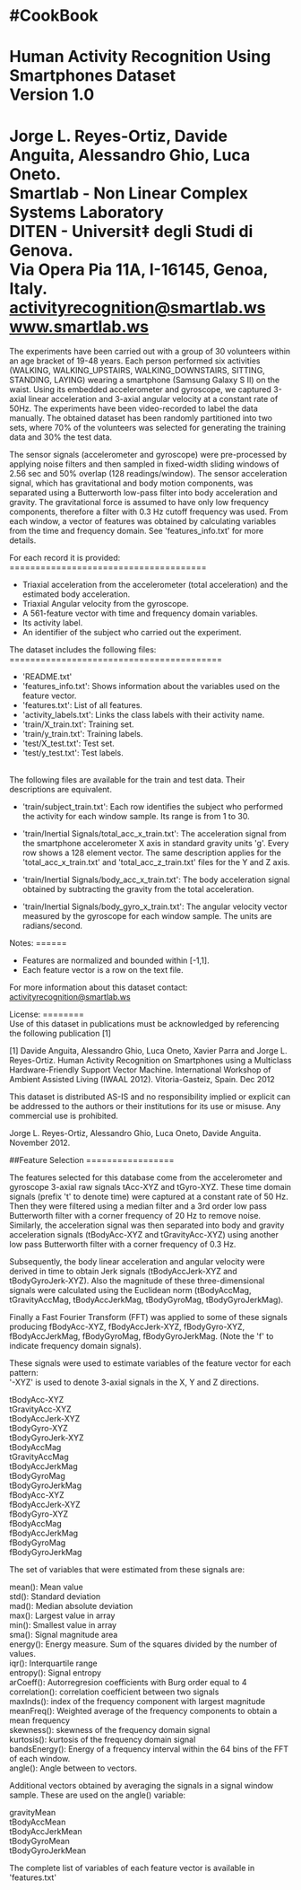 #CookBook
==================================================================
Human Activity Recognition Using Smartphones Dataset</br>
Version 1.0</br>
==================================================================
Jorge L. Reyes-Ortiz, Davide Anguita, Alessandro Ghio, Luca Oneto.</br>
Smartlab - Non Linear Complex Systems Laboratory</br>
DITEN - Universit‡ degli Studi di Genova.</br>
Via Opera Pia 11A, I-16145, Genoa, Italy.</br>
activityrecognition@smartlab.ws</br>
www.smartlab.ws</br>
==================================================================

The experiments have been carried out with a group of 30 volunteers within an age bracket of 19-48 years. Each person performed six activities (WALKING, WALKING_UPSTAIRS, WALKING_DOWNSTAIRS, SITTING, STANDING, LAYING) wearing a smartphone (Samsung Galaxy S II) on the waist. Using its embedded accelerometer and gyroscope, we captured 3-axial linear acceleration and 3-axial angular velocity at a constant rate of 50Hz. The experiments have been video-recorded to label the data manually. The obtained dataset has been randomly partitioned into two sets, where 70% of the volunteers was selected for generating the training data and 30% the test data. </br>

The sensor signals (accelerometer and gyroscope) were pre-processed by applying noise filters and then sampled in fixed-width sliding windows of 2.56 sec and 50% overlap (128 readings/window). The sensor acceleration signal, which has gravitational and body motion components, was separated using a Butterworth low-pass filter into body acceleration and gravity. The gravitational force is assumed to have only low frequency components, therefore a filter with 0.3 Hz cutoff frequency was used. From each window, a vector of features was obtained by calculating variables from the time and frequency domain. See 'features_info.txt' for more details. </br>

For each record it is provided:
====================================== </br>

- Triaxial acceleration from the accelerometer (total acceleration) and the estimated body acceleration. </br>
- Triaxial Angular velocity from the gyroscope. </br>
- A 561-feature vector with time and frequency domain variables. </br>
- Its activity label. </br>
- An identifier of the subject who carried out the experiment.</br>

The dataset includes the following files:
========================================= </br>

- 'README.txt'</br>
- 'features_info.txt': Shows information about the variables used on the feature vector.</br>
- 'features.txt': List of all features.</br>
- 'activity_labels.txt': Links the class labels with their activity name.</br>
- 'train/X_train.txt': Training set.</br>
- 'train/y_train.txt': Training labels.</br>
- 'test/X_test.txt': Test set.</br>
- 'test/y_test.txt': Test labels.</br></br>

The following files are available for the train and test data. Their descriptions are equivalent. </br>

- 'train/subject_train.txt': Each row identifies the subject who performed the activity for each window sample. Its range is from 1 to 30. </br>

- 'train/Inertial Signals/total_acc_x_train.txt': The acceleration signal from the smartphone accelerometer X axis in standard gravity units 'g'. Every row shows a 128 element vector. The same description applies for the 'total_acc_x_train.txt' and 'total_acc_z_train.txt' files for the Y and Z axis. </br>

- 'train/Inertial Signals/body_acc_x_train.txt': The body acceleration signal obtained by subtracting the gravity from the total acceleration. </br>

- 'train/Inertial Signals/body_gyro_x_train.txt': The angular velocity vector measured by the gyroscope for each window sample. The units are radians/second. </br>

Notes:
====== </br>
- Features are normalized and bounded within [-1,1]. </br>
- Each feature vector is a row on the text file. </br>

For more information about this dataset contact: activityrecognition@smartlab.ws </br>

License:
======== </br>
Use of this dataset in publications must be acknowledged by referencing the following publication [1] </br>

[1] Davide Anguita, Alessandro Ghio, Luca Oneto, Xavier Parra and Jorge L. Reyes-Ortiz. Human Activity Recognition on Smartphones using a Multiclass Hardware-Friendly Support Vector Machine. International Workshop of Ambient Assisted Living (IWAAL 2012). Vitoria-Gasteiz, Spain. Dec 2012 </br>

This dataset is distributed AS-IS and no responsibility implied or explicit can be addressed to the authors or their institutions for its use or misuse. Any commercial use is prohibited. </br>

Jorge L. Reyes-Ortiz, Alessandro Ghio, Luca Oneto, Davide Anguita. November 2012. </br>


##Feature Selection 
================= </br>

The features selected for this database come from the accelerometer and gyroscope 3-axial raw signals tAcc-XYZ and tGyro-XYZ. These time domain signals (prefix 't' to denote time) were captured at a constant rate of 50 Hz. Then they were filtered using a median filter and a 3rd order low pass Butterworth filter with a corner frequency of 20 Hz to remove noise. Similarly, the acceleration signal was then separated into body and gravity acceleration signals (tBodyAcc-XYZ and tGravityAcc-XYZ) using another low pass Butterworth filter with a corner frequency of 0.3 Hz. </br>

Subsequently, the body linear acceleration and angular velocity were derived in time to obtain Jerk signals (tBodyAccJerk-XYZ and tBodyGyroJerk-XYZ). Also the magnitude of these three-dimensional signals were calculated using the Euclidean norm (tBodyAccMag, tGravityAccMag, tBodyAccJerkMag, tBodyGyroMag, tBodyGyroJerkMag).  </br>

Finally a Fast Fourier Transform (FFT) was applied to some of these signals producing fBodyAcc-XYZ, fBodyAccJerk-XYZ, fBodyGyro-XYZ, fBodyAccJerkMag, fBodyGyroMag, fBodyGyroJerkMag. (Note the 'f' to indicate frequency domain signals).  </br>

These signals were used to estimate variables of the feature vector for each pattern:   </br>
'-XYZ' is used to denote 3-axial signals in the X, Y and Z directions.  </br>

tBodyAcc-XYZ </br>
tGravityAcc-XYZ </br>
tBodyAccJerk-XYZ </br>
tBodyGyro-XYZ </br>
tBodyGyroJerk-XYZ </br>
tBodyAccMag </br>
tGravityAccMag </br>
tBodyAccJerkMag </br>
tBodyGyroMag </br>
tBodyGyroJerkMag </br>
fBodyAcc-XYZ </br>
fBodyAccJerk-XYZ </br>
fBodyGyro-XYZ </br>
fBodyAccMag </br>
fBodyAccJerkMag </br>
fBodyGyroMag </br> 
fBodyGyroJerkMag </br>

The set of variables that were estimated from these signals are:  </br>

mean(): Mean value  </br>
std(): Standard deviation </br>
mad(): Median absolute deviation  </br>
max(): Largest value in array </br>
min(): Smallest value in array </br> 
sma(): Signal magnitude area </br>
energy(): Energy measure. Sum of the squares divided by the number of values.  </br>
iqr(): Interquartile range  </br> 
entropy(): Signal entropy  </br>
arCoeff(): Autorregresion coefficients with Burg order equal to 4 </br>
correlation(): correlation coefficient between two signals </br>
maxInds(): index of the frequency component with largest magnitude </br>
meanFreq(): Weighted average of the frequency components to obtain a mean frequency </br>
skewness(): skewness of the frequency domain signal  </br>
kurtosis(): kurtosis of the frequency domain signal  </br>
bandsEnergy(): Energy of a frequency interval within the 64 bins of the FFT of each window. </br>
angle(): Angle between to vectors. </br>

Additional vectors obtained by averaging the signals in a signal window sample. These are used on the angle() variable: </br>

gravityMean </br> 
tBodyAccMean </br>
tBodyAccJerkMean </br>
tBodyGyroMean </br>
tBodyGyroJerkMean </br>

The complete list of variables of each feature vector is available in 'features.txt' </br>
